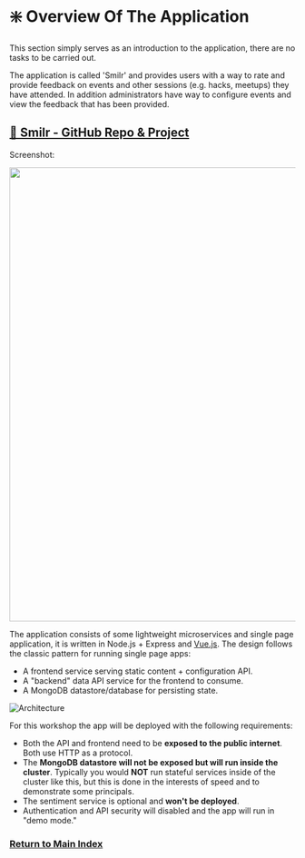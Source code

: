 # ❇️ Overview Of The Application

This section simply serves as an introduction to the application, there are no tasks to be carried out.

The application is called 'Smilr' and provides users with a way to rate and provide feedback on events
and other sessions (e.g. hacks, meetups) they have attended. In addition administrators have way to
configure events and view the feedback that has been provided.

## [📃 Smilr - GitHub Repo & Project](https://github.com/benc-uk/smilr)

Screenshot:

<image src="./screenshot.png" style="width:800px" />

The application consists of some lightweight microservices and single page application, it is written
in Node.js + Express and [Vue.js](https://vuejs.org/). The design follows the classic pattern for
running single page apps:

- A frontend service serving static content + configuration API.
- A "backend" data API service for the frontend to consume.
- A MongoDB datastore/database for persisting state.

![Architecture](./architecture.png)

For this workshop the app will be deployed with the following requirements:

- Both the API and frontend need to be **exposed to the public internet**. Both use HTTP as a protocol.
- The **MongoDB datastore will not be exposed but will run inside the cluster**. Typically you would **NOT** run stateful services inside of the cluster like this, but this is done in the interests of speed and to demonstrate some principals.
- The sentiment service is optional and **won't be deployed**.
- Authentication and API security will disabled and the app will run in "demo mode."

### [Return to Main Index](../readme.md)

